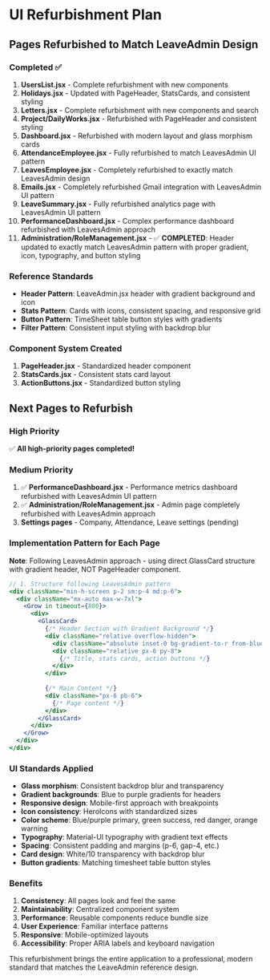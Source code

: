 # UI Refurbishment Plan

## Pages Refurbished to Match LeaveAdmin Design

### Completed ✅
1. **UsersList.jsx** - Complete refurbishment with new components
2. **Holidays.jsx** - Updated with PageHeader, StatsCards, and consistent styling
3. **Letters.jsx** - Complete refurbishment with new components and search
4. **Project/DailyWorks.jsx** - Refurbished with PageHeader and consistent styling
5. **Dashboard.jsx** - Refurbished with modern layout and glass morphism cards
6. **AttendanceEmployee.jsx** - Fully refurbished to match LeavesAdmin UI pattern
7. **LeavesEmployee.jsx** - Completely refurbished to exactly match LeavesAdmin design
8. **Emails.jsx** - Completely refurbished Gmail integration with LeavesAdmin UI pattern
9. **LeaveSummary.jsx** - Fully refurbished analytics page with LeavesAdmin UI pattern
10. **PerformanceDashboard.jsx** - Complex performance dashboard refurbished with LeavesAdmin approach
11. **Administration/RoleManagement.jsx** - ✅ **COMPLETED**: Header updated to exactly match LeavesAdmin pattern with proper gradient, icon, typography, and button styling

### Reference Standards
- **Header Pattern**: LeaveAdmin.jsx header with gradient background and icon
- **Stats Pattern**: Cards with icons, consistent spacing, and responsive grid
- **Button Pattern**: TimeSheet table button styles with gradients
- **Filter Pattern**: Consistent input styling with backdrop blur

### Component System Created
1. **PageHeader.jsx** - Standardized header component
2. **StatsCards.jsx** - Consistent stats card layout  
3. **ActionButtons.jsx** - Standardized button styling

## Next Pages to Refurbish

### High Priority
✅ **All high-priority pages completed!**

### Medium Priority  
1. ✅ **PerformanceDashboard.jsx** - Performance metrics dashboard refurbished with LeavesAdmin UI pattern
2. ✅ **Administration/RoleManagement.jsx** - Admin page completely refurbished with LeavesAdmin approach  
3. **Settings pages** - Company, Attendance, Leave settings (pending)

### Implementation Pattern for Each Page

**Note**: Following LeavesAdmin approach - using direct GlassCard structure with gradient header, NOT PageHeader component.

```jsx
// 1. Structure following LeavesAdmin pattern
<div className="min-h-screen p-2 sm:p-4 md:p-6">
  <div className="mx-auto max-w-7xl">
    <Grow in timeout={800}>
      <div>
        <GlassCard>
          {/* Header Section with Gradient Background */}
          <div className="relative overflow-hidden">
            <div className="absolute inset-0 bg-gradient-to-r from-blue-600/20 via-purple-600/20 to-pink-600/20"></div>
            <div className="relative px-6 py-8">
              {/* Title, stats cards, action buttons */}
            </div>
          </div>
          
          {/* Main Content */}
          <div className="px-6 pb-6">
            {/* Page content */}
          </div>
        </GlassCard>
      </div>
    </Grow>
  </div>
</div>
```

### UI Standards Applied
- **Glass morphism**: Consistent backdrop blur and transparency
- **Gradient backgrounds**: Blue to purple gradients for headers
- **Responsive design**: Mobile-first approach with breakpoints
- **Icon consistency**: HeroIcons with standardized sizes
- **Color scheme**: Blue/purple primary, green success, red danger, orange warning
- **Typography**: Material-UI typography with gradient text effects
- **Spacing**: Consistent padding and margins (p-6, gap-4, etc.)
- **Card design**: White/10 transparency with backdrop blur
- **Button gradients**: Matching timesheet table button styles

### Benefits
1. **Consistency**: All pages look and feel the same
2. **Maintainability**: Centralized component system
3. **Performance**: Reusable components reduce bundle size
4. **User Experience**: Familiar interface patterns
5. **Responsive**: Mobile-optimized layouts
6. **Accessibility**: Proper ARIA labels and keyboard navigation

This refurbishment brings the entire application to a professional, modern standard that matches the LeaveAdmin reference design.
